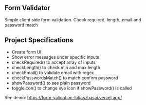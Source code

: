 ## Form Validator 

Simple client side form validation. Check required, length, email and password match

## Project Specifications

- Create form UI
- Show error messages under specific inputs
- checkRequired() to accept array of inputs
- checkLength() to check min and max length
- checkEmail() to validate email with regex
- checkPasswordsMatch() to match confirm password
- showPassword() to see plain password
- toggleIcon() to change eye icon if showPassword() is called

See demo: <https://form-validation-lukaszbasaj.vercel.app/>
